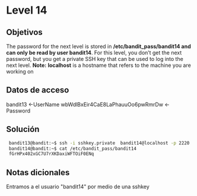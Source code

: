 # Level 14

## Objetivos
The password for the next level is stored in **/etc/bandit_pass/bandit14 and can only be read by user bandit14**. For this level, you don’t get the next password, but you get a private SSH key that can be used to log into the next level. **Note:** **localhost** is a hostname that refers to the machine you are working on

## Datos de acceso 
bandit13 <-UserName
wbWdlBxEir4CaE8LaPhauuOo6pwRmrDw <-Password

## Solución  

```bash
 bandit13@bandit:~$ ssh -i sshkey.private  bandit14@localhost -p 2220
 bandit14@bandit:~$ cat /etc/bandit_pass/bandit14
 fGrHPx402xGC7U7rXKDaxiWFTOiF0ENq
```



## Notas dicionales 

Entramos a el usuario "bandit14" por medio de una sshkey
